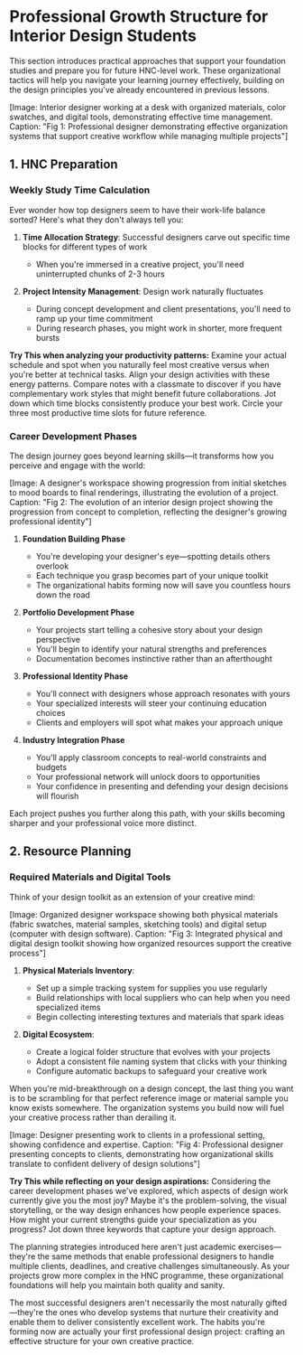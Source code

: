 # Professional Growth Structure for Interior Design Students

This section introduces practical approaches that support your foundation studies and prepare you for future HNC-level work. These organizational tactics will help you navigate your learning journey effectively, building on the design principles you've already encountered in previous lessons.

[Image: Interior designer working at a desk with organized materials, color swatches, and digital tools, demonstrating effective time management. Caption: "Fig 1: Professional designer demonstrating effective organization systems that support creative workflow while managing multiple projects"]

## 1. HNC Preparation 

### Weekly Study Time Calculation
Ever wonder how top designers seem to have their work-life balance sorted? Here's what they don't always tell you:

1. **Time Allocation Strategy**: Successful designers carve out specific time blocks for different types of work
     
   - When you're immersed in a creative project, you'll need uninterrupted chunks of 2-3 hours
   
2. **Project Intensity Management**: Design work naturally fluctuates
     
   - During concept development and client presentations, you'll need to ramp up your time commitment
   - During research phases, you might work in shorter, more frequent bursts

**Try This when analyzing your productivity patterns:** Examine your actual schedule and spot when you naturally feel most creative versus when you're better at technical tasks. Align your design activities with these energy patterns. Compare notes with a classmate to discover if you have complementary work styles that might benefit future collaborations. Jot down which time blocks consistently produce your best work. Circle your three most productive time slots for future reference.

### Career Development Phases
The design journey goes beyond learning skills—it transforms how you perceive and engage with the world:

[Image: A designer's workspace showing progression from initial sketches to mood boards to final renderings, illustrating the evolution of a project. Caption: "Fig 2: The evolution of an interior design project showing the progression from concept to completion, reflecting the designer's growing professional identity"]

1. **Foundation Building Phase**  
   - You're developing your designer's eye—spotting details others overlook
   - Each technique you grasp becomes part of your unique toolkit
   - The organizational habits forming now will save you countless hours down the road

2. **Portfolio Development Phase**  
   - Your projects start telling a cohesive story about your design perspective
   - You'll begin to identify your natural strengths and preferences
   - Documentation becomes instinctive rather than an afterthought

3. **Professional Identity Phase**  
   - You'll connect with designers whose approach resonates with yours
   - Your specialized interests will steer your continuing education choices
   - Clients and employers will spot what makes your approach unique

4. **Industry Integration Phase**  
   - You'll apply classroom concepts to real-world constraints and budgets
   - Your professional network will unlock doors to opportunities
   - Your confidence in presenting and defending your design decisions will flourish

Each project pushes you further along this path, with your skills becoming sharper and your professional voice more distinct.

## 2. Resource Planning

### Required Materials and Digital Tools
Think of your design toolkit as an extension of your creative mind:

[Image: Organized designer workspace showing both physical materials (fabric swatches, material samples, sketching tools) and digital setup (computer with design software). Caption: "Fig 3: Integrated physical and digital design toolkit showing how organized resources support the creative process"]

1. **Physical Materials Inventory**:  
     
   - Set up a simple tracking system for supplies you use regularly
   - Build relationships with local suppliers who can help when you need specialized items
   - Begin collecting interesting textures and materials that spark ideas

2. **Digital Ecosystem**:  
     
   - Create a logical folder structure that evolves with your projects
   - Adopt a consistent file naming system that clicks with your thinking
   - Configure automatic backups to safeguard your creative work

When you're mid-breakthrough on a design concept, the last thing you want is to be scrambling for that perfect reference image or material sample you know exists somewhere. The organization systems you build now will fuel your creative process rather than derailing it.

[Image: Designer presenting work to clients in a professional setting, showing confidence and expertise. Caption: "Fig 4: Professional designer presenting concepts to clients, demonstrating how organizational skills translate to confident delivery of design solutions"]

**Try This while reflecting on your design aspirations:** Considering the career development phases we've explored, which aspects of design work currently give you the most joy? Maybe it's the problem-solving, the visual storytelling, or the way design enhances how people experience spaces. How might your current strengths guide your specialization as you progress? Jot down three keywords that capture your design approach.

The planning strategies introduced here aren't just academic exercises—they're the same methods that enable professional designers to handle multiple clients, deadlines, and creative challenges simultaneously. As your projects grow more complex in the HNC programme, these organizational foundations will help you maintain both quality and sanity.

The most successful designers aren't necessarily the most naturally gifted—they're the ones who develop systems that nurture their creativity and enable them to deliver consistently excellent work. The habits you're forming now are actually your first professional design project: crafting an effective structure for your own creative practice.
